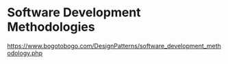 # Software Development Methodologies





https://www.bogotobogo.com/DesignPatterns/software_development_methodology.php